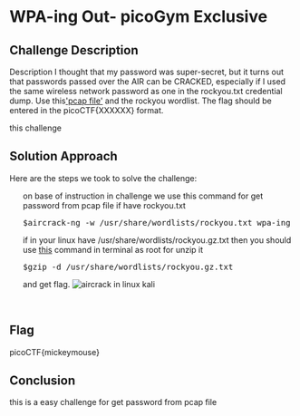 
<!DOCTYPE html>
<html>
<body>
<h1>WPA-ing Out- picoGym Exclusive</h1>

<h2>Challenge Description</h2>
<p> Description
I thought that my password was super-secret, but it turns out that passwords passed over the AIR can be CRACKED, especially if I used the same wireless network password as one in the rockyou.txt credential dump.
Use this<a href="https://artifacts.picoctf.net/c/41/wpa-ing_out.pcap">'pcap file'</a>  and the rockyou wordlist. The flag should be entered in the picoCTF{XXXXXX} format.

</p>
this challenge  
<h2>Solution Approach</h2>
<p>Here are the steps we took to solve the challenge:</p>
<ol>
 on base of instruction in challenge we use this command for get password from pcap file if have rockyou.txt
<pre>
$aircrack-ng -w /usr/share/wordlists/rockyou.txt wpa-ing_out.pca
</pre>
if in your linux have /usr/share/wordlists/rockyou.gz.txt then you should use <a href="https://www.geeksforgeeks.org/how-to-extract-rockyou-txt-gz-file-in-kali-linux/">this</a> command in terminal as root for unzip it 
<pre>
$gzip -d /usr/share/wordlists/rockyou.gz.txt
</pre>
and get flag.
 <img src=" https://phantom1ss.github.io/blog/2024/practice/picoctf/WPA-ingOut/aircrack.png" alt="aircrack in linux kali" class="inline"/>

</ol>
<br>
<h2>Flag</h2>
<p class="flag">picoCTF{mickeymouse}


<h2>Conclusion</h2>
<p>this is a  easy challenge for get password from pcap file</p>

</body>
</html>


 


